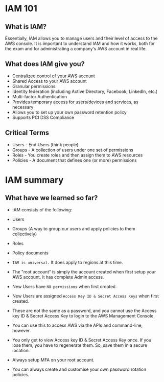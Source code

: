 # IAM 101

## What is IAM?

Essentially, IAM allows you to manage users and their level of access to the AWS console. It is important to understand IAM and how it works, both for the exam and for administrating a company's AWS account in real life.

## What does IAM give you?

* Centralized control of your AWS account
* Shared Access to your AWS account
* Granular permissions
* Identity federation (including Active Directory, Facebook, LinkedIn, etc.)
* Multi-factor Authentication
* Provides temporary access for users/devices and services, as necessary
* Allows you to set up your own password retention policy
* Supports PCI DSS Compliance

## Critical Terms

* Users - End Users (think people)
* Groups - A collection of users under one set of permissions
* Roles - You create roles and then assign them to AWS resources
* Policies - A document that defines one (or more) permissions

# IAM summary

## What have we learned so far?

* IAM consists of the following:
* Users
* Groups (A way to group our users and apply policies to them collectively)
* Roles
* Policy documents

* `IAM is universal.` It does apply to regions at this time.
* The "root account" is simply the account created when first setup your AWS account. It has complete Admin access.
* New Users have `NO permissions` when first created.
* New Users are assigned `Access Key ID & Secret Access Keys` when first created.
* These are not the same as a password, and you cannot use the Access key ID & Secret Access Key to login to the AWS Management Console.
* You can use this to access AWS via the APIs and command-line, however.
* You only get to view Access key ID & Secret Access Key once. If you lose them, you have to regenerate them. So, save them in a secure location.
* Always setup MFA on your root account.
* You can always create and customise your own password rotation policies.
